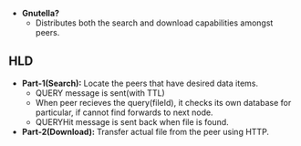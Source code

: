 - **Gnutella?** 
  - Distributes both the search and download capabilities amongst peers.

## HLD
- **Part-1(Search):** Locate the peers that have desired data items.
  - QUERY message is sent(with TTL)
  - When peer recieves the query(fileId), it checks its own database for particular, if cannot find forwards to next node.
  - QUERYHit message is sent back when file is found.
- **Part-2(Download):** Transfer actual file from the peer using HTTP.

